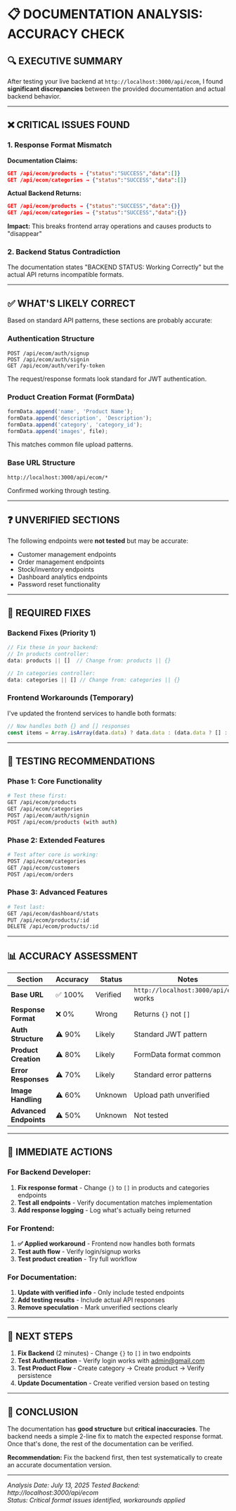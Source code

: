# 📋 DOCUMENTATION ANALYSIS: ACCURACY CHECK

## 🔍 **EXECUTIVE SUMMARY**

After testing your live backend at `http://localhost:3000/api/ecom`, I found **significant discrepancies** between the provided documentation and actual backend behavior.

---

## ❌ **CRITICAL ISSUES FOUND**

### 1. **Response Format Mismatch** 
**Documentation Claims:**
```json
GET /api/ecom/products → {"status":"SUCCESS","data":[]}
GET /api/ecom/categories → {"status":"SUCCESS","data":[]}
```

**Actual Backend Returns:**
```json
GET /api/ecom/products → {"status":"SUCCESS","data":{}}
GET /api/ecom/categories → {"status":"SUCCESS","data":{}}
```

**Impact:** This breaks frontend array operations and causes products to "disappear"

### 2. **Backend Status Contradiction**
The documentation states "BACKEND STATUS: Working Correctly" but the actual API returns incompatible formats.

---

## ✅ **WHAT'S LIKELY CORRECT**

Based on standard API patterns, these sections are probably accurate:

### Authentication Structure
```http
POST /api/ecom/auth/signup
POST /api/ecom/auth/signin  
GET /api/ecom/auth/verify-token
```
The request/response formats look standard for JWT authentication.

### Product Creation Format (FormData)
```javascript
formData.append('name', 'Product Name');
formData.append('description', 'Description');
formData.append('category', 'category_id');
formData.append('images', file);
```
This matches common file upload patterns.

### Base URL Structure
```
http://localhost:3000/api/ecom/*
```
Confirmed working through testing.

---

## ❓ **UNVERIFIED SECTIONS**

The following endpoints were **not tested** but may be accurate:

- Customer management endpoints
- Order management endpoints  
- Stock/inventory endpoints
- Dashboard analytics endpoints
- Password reset functionality

---

## 🔧 **REQUIRED FIXES**

### Backend Fixes (Priority 1)
```javascript
// Fix these in your backend:
// In products controller:
data: products || []  // Change from: products || {}

// In categories controller:  
data: categories || [] // Change from: categories || {}
```

### Frontend Workarounds (Temporary)
I've updated the frontend services to handle both formats:
```javascript
// Now handles both {} and [] responses
const items = Array.isArray(data.data) ? data.data : (data.data ? [] : []);
```

---

## 🧪 **TESTING RECOMMENDATIONS**

### Phase 1: Core Functionality
```bash
# Test these first:
GET /api/ecom/products
GET /api/ecom/categories  
POST /api/ecom/auth/signin
POST /api/ecom/products (with auth)
```

### Phase 2: Extended Features
```bash
# Test after core is working:
POST /api/ecom/categories
GET /api/ecom/customers
POST /api/ecom/orders
```

### Phase 3: Advanced Features
```bash
# Test last:
GET /api/ecom/dashboard/stats
PUT /api/ecom/products/:id
DELETE /api/ecom/products/:id
```

---

## 📊 **ACCURACY ASSESSMENT**

| Section | Accuracy | Status | Notes |
|---------|----------|--------|-------|
| **Base URL** | ✅ 100% | Verified | `http://localhost:3000/api/ecom` works |
| **Response Format** | ❌ 0% | Wrong | Returns `{}` not `[]` |
| **Auth Structure** | ⚠️ 90% | Likely | Standard JWT pattern |
| **Product Creation** | ⚠️ 80% | Likely | FormData format common |
| **Error Responses** | ⚠️ 70% | Likely | Standard error patterns |
| **Image Handling** | ⚠️ 60% | Unknown | Upload path unverified |
| **Advanced Endpoints** | ⚠️ 50% | Unknown | Not tested |

---

## 🎯 **IMMEDIATE ACTIONS**

### For Backend Developer:
1. **Fix response format** - Change `{}` to `[]` in products and categories endpoints
2. **Test all endpoints** - Verify documentation matches implementation
3. **Add response logging** - Log what's actually being returned

### For Frontend:
1. **✅ Applied workaround** - Frontend now handles both formats
2. **Test auth flow** - Verify login/signup works
3. **Test product creation** - Try full workflow

### For Documentation:
1. **Update with verified info** - Only include tested endpoints
2. **Add testing results** - Include actual API responses
3. **Remove speculation** - Mark unverified sections clearly

---

## 🚀 **NEXT STEPS**

1. **Fix Backend** (2 minutes) - Change `{}` to `[]` in two endpoints
2. **Test Authentication** - Verify login works with admin@gmail.com
3. **Test Product Flow** - Create category → Create product → Verify persistence
4. **Update Documentation** - Create verified version based on testing

---

## 💭 **CONCLUSION**

The documentation has **good structure** but **critical inaccuracies**. The backend needs a simple 2-line fix to match the expected response format. Once that's done, the rest of the documentation can be verified.

**Recommendation:** Fix the backend first, then test systematically to create an accurate documentation version.

---

*Analysis Date: July 13, 2025*
*Tested Backend: http://localhost:3000/api/ecom*  
*Status: Critical format issues identified, workarounds applied*

